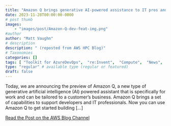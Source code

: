 ```yaml
---
title: "Amazon Q brings generative AI-powered assistance to IT pros and developers (preview)"
date: 2023-11-28T00:00:00-0800
# post thumb
images:
    - "images/post/Amazon-Q-dev-feat-img.png"
#author
author: "Matt Vaughn"
# description
description: " (reposted from AWS HPC Blog)"
# Taxonomies
categories: []
tags: [ "Toolkit for AzureDevOps",  "re:Invent",  "Compute",  "News",  "Product Launch",  "Artificial Intelligence",  "Lambda",  "Toolkit for VS Code",  "EC2",  "Developer Tools",  "Generative AI",  "Networking & Content Delivery",  "VPC",  "hpcblog", ]
type: "regular" # available type (regular or featured)
draft: false
---
```


Today, we are announcing the preview of Amazon Q, a new type of generative artificial intelligence (AI) powered assistant that is specifically for work and can be tailored to a customer’s business. Amazon Q brings a set of capabilities to support developers and IT professionals. Now you can use Amazon Q to get started building […]

<a href="https://aws.amazon.com/blogs/aws/amazon-q-brings-generative-ai-powered-assistance-to-it-pros-and-developers-preview/" class="btn btn-primary btn-lg active" role="button" aria-pressed="true" style="margin-top: 8px;">Read the Post on the AWS Blog Channel</a>